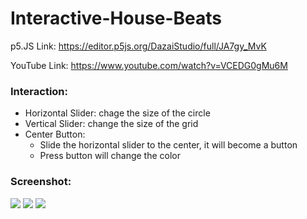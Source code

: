 # Interactive-House-Beats
p5.JS Link: https://editor.p5js.org/DazaiStudio/full/JA7gy_MvK 

YouTube Link: https://www.youtube.com/watch?v=VCEDG0gMu6M

### Interaction: 
* Horizontal Slider: chage the size of the circle
* Vertical Slider: change the size of the grid
* Center Button:
  * Slide the horizontal slider to the center, it will become a button
  * Press button will change the color

### Screenshot: 
![](https://github.com/2024-Creative-Coding-DZ/Interactive-House-Beats/blob/main/R.png)
![](https://github.com/2024-Creative-Coding-DZ/Interactive-House-Beats/blob/main/G.png)
![](https://github.com/2024-Creative-Coding-DZ/Interactive-House-Beats/blob/main/B.png)
